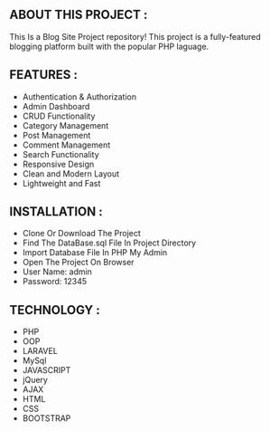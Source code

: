 ## ABOUT THIS PROJECT :

This Is a Blog Site Project repository! 
This project is a fully-featured blogging platform built with the popular PHP laguage. 

## FEATURES :

- Authentication & Authorization
- Admin Dashboard
- CRUD Functionality
- Category Management
- Post Management
- Comment Management
- Search Functionality
- Responsive Design
- Clean and Modern Layout
- Lightweight and Fast

## INSTALLATION :

- Clone Or Download The Project
- Find The DataBase.sql File In Project Directory
- Import Database File In PHP My Admin
- Open The Project On Browser
- User Name: admin
- Password: 12345

## TECHNOLOGY :

- PHP
- OOP
- LARAVEL
- MySql
- JAVASCRIPT
- jQuery
- AJAX
- HTML
- CSS
- BOOTSTRAP

  
